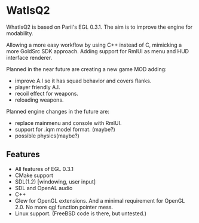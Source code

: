 # WatIsQ2
WhatIsQ2 is based on Paril's EGL 0.3.1. The aim is to improve the engine for modability.

Allowing a more easy workflow by using C++ instead of C, mimicking a more GoldSrc SDK approach. Adding support for RmlUI as menu and HUD interface renderer. 

Planned in the near future are creating a new game MOD adding:
- improve A.I so it has squad behavior and covers flanks. 
- player friendly A.I.
- recoil effect for weapons.
- reloading weapons.

Planned engine changes in the future are:
- replace mainmenu and console with RmlUI.
- support for .iqm model format. (maybe?)
- possible physics(maybe?)

## Features
- All features of EGL 0.3.1
- CMake support
- SDL(1.2) [windowing, user input]
- SDL and OpenAL audio
- C++
- Glew for OpenGL extensions. And a minimal requirement for OpenGL 2.0. No more qgl function pointer mess.
- Linux support. (FreeBSD code is there, but untested.)
